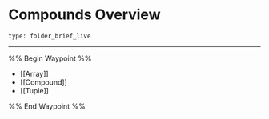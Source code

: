 # Compounds Overview
 
```ccard
type: folder_brief_live
```
 
---

%% Begin Waypoint %%
- [[Array]]
- [[Compound]]
- [[Tuple]]

%% End Waypoint %%